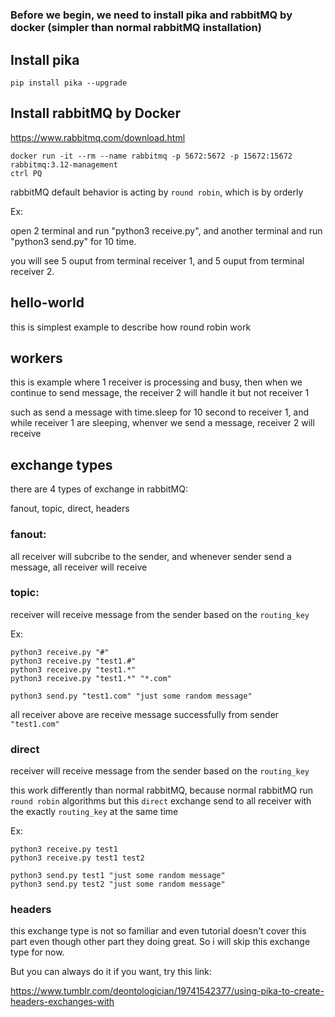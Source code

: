 # 

### Before we begin, we need to install pika and rabbitMQ by docker (simpler than normal rabbitMQ installation)

## Install pika
`pip install pika --upgrade`

## Install rabbitMQ by Docker
https://www.rabbitmq.com/download.html

```
docker run -it --rm --name rabbitmq -p 5672:5672 -p 15672:15672 rabbitmq:3.12-management
ctrl PQ
```

rabbitMQ default behavior is acting by `round robin`, which is by orderly

Ex:

open 2 terminal and run "python3 receive.py", 
and another terminal and run "python3 send.py" for 10 time.

you will see 5 ouput from terminal receiver 1, 
and 5 ouput from terminal receiver 2.

## hello-world
this is simplest example to describe how round robin work

## workers
this is example where 1 receiver is processing and busy, 
then when we continue to send message, the receiver 2 will handle it but not receiver 1

such as send a message with time.sleep for 10 second to receiver 1, 
and while receiver 1 are sleeping, whenver we send a message, receiver 2 will receive

## exchange types
there are 4 types of exchange in rabbitMQ:

fanout, topic, direct, headers

### fanout:
all receiver will subcribe to the sender, and whenever sender send a message, 
all receiver will receive

### topic:
receiver will receive message from the sender based on the `routing_key`

Ex: 
```
python3 receive.py "#"
python3 receive.py "test1.#"
python3 receive.py "test1.*"
python3 receive.py "test1.*" "*.com"
```
```
python3 send.py "test1.com" "just some random message"
```

all receiver above are receive message successfully from sender `"test1.com"`

### direct
receiver will receive message from the sender based on the `routing_key`

this work differently than normal rabbitMQ, 
because normal rabbitMQ run `round robin` algorithms 
but this `direct` exchange send to all receiver with the exactly `routing_key` 
at the same time

Ex: 
```
python3 receive.py test1
python3 receive.py test1 test2
```
```
python3 send.py test1 "just some random message"
python3 send.py test2 "just some random message"
```

### headers
this exchange type is not so familiar and even tutorial doesn't cover this part 
even though other part they doing great.
So i will skip this exchange type for now.

But you can always do it if you want, try this link:

https://www.tumblr.com/deontologician/19741542377/using-pika-to-create-headers-exchanges-with